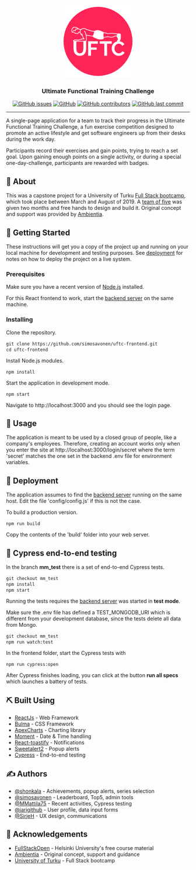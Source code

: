 <div align="center">
<a href="" rel="noopener"><img width=200px height=200px src="./src/logos/plank_over_red_circle.png" alt="UFTC project logo"></a>
</div>

<div align="center"><h3>Ultimate Functional Training Challenge</h3></div>

<div align="center">
 <a href="https://github.com/simosavonen/uftc-frontend/issues" rel="noopener">
 <img alt="GitHub issues" src="https://img.shields.io/github/issues/simosavonen/uftc-frontend"></a>
 <a href="https://github.com/simosavonen/uftc-frontend/blob/master/LICENSE" rel="noopener">
 <img alt="GitHub" src="https://img.shields.io/github/license/simosavonen/uftc-frontend"></a>
 <a href="https://github.com/simosavonen/uftc-frontend/graphs/contributors" rel="noopener"><img alt="GitHub contributors" src="https://img.shields.io/github/contributors/simosavonen/uftc-frontend"></a>
 <a href="https://github.com/simosavonen/uftc-frontend/commits/master" rel="noopener"><img alt="GitHub last commit" src="https://img.shields.io/github/last-commit/simosavonen/uftc-frontend"></a>
</div>

---

<p>
 A single-page application for a team to track their progress in the Ultimate Functional Training Challenge, a fun exercise competition designed to promote an active lifestyle and get software engineers up from their desks during the work day.
 </p>

<p>
Participants record their exercises and gain points, trying to reach a set goal. Upon gaining enough points on a single activity, or during a special one-day-challenge, participants are rewarded with badges.
</p>

## 🧐 About <a name = "about"></a>

<p>
This was a capstone project for a University of Turku <a href="https://tech.utu.fi/fi/full-stack/" rel="noopener">Full Stack bootcamp</a>, which took place between March and August of 2019. A <a href="https://github.com/simosavonen/uftc-frontend/graphs/contributors" rel="noopener">team of five</a> was given two months and free hands to design and build it. Original concept and support was provided by <a href="https://www.ambientia.fi/">Ambientia</a>.
</p>

## 🏁 Getting Started <a name = "getting_started"></a>

These instructions will get you a copy of the project up and running on your local machine for development and testing purposes. See [deployment](#deployment) for notes on how to deploy the project on a live system.

### Prerequisites

Make sure you have a recent version of <a href="https://nodejs.org/en/" rel="noopener">Node.js</a> installed.

For this React frontend to work, start the <a href="https://github.com/simosavonen/uftc-backend" rel="noopener">backend server</a> on the same machine.

### Installing

Clone the repository.

```
git clone https://github.com/simosavonen/uftc-frontend.git
cd uftc-frontend
```

Install Node.js modules.

```
npm install
```

Start the application in development mode.

```
npm start
```

Navigate to http://localhost:3000 and you should see the login page.

## 🎈 Usage <a name="usage"></a>

The application is meant to be used by a closed group of people, like a company's employees. Therefore, creating an account works only when you enter the site at http://localhost:3000/login/secret where the term 'secret' matches the one set in the backend .env file for environment variables.

## 🚀 Deployment <a name = "deployment"></a>

The application assumes to find the <a href="https://github.com/simosavonen/uftc-backend" rel="noopener">backend server</a> running on the same host. Edit the file 'config/config.js' if this is not the case.

To build a production version.

```
npm run build
```

Copy the contents of the 'build' folder into your web server.

## 🍭 Cypress end-to-end testing

In the branch **mm_test** there is a set of end-to-end Cypress tests.

```
git checkout mm_test
npm install
npm start
```

Running the tests requires the <a href="https://github.com/simosavonen/uftc-backend" rel="noopener">backend server</a> was started in **test mode**.

Make sure the .env file has defined a TEST_MONGODB_URI which is different from your development database, since the tests delete all data from Mongo.

```
git checkout mm_test
npm run watch:test
```

In the frontend folder, start the Cypress tests with

```
npm run cypress:open
```

After Cypress finishes loading, you can click at the button **run all specs** which launches a battery of tests.

## ⛏️ Built Using <a name = "built_using"></a>

- [ReactJs](https://reactjs.org/) - Web Framework
- [Bulma](https://bulma.io/) - CSS Framework
- [ApexCharts](https://apexcharts.com/) - Charting library
- [Moment](https://momentjs.com/) - Date & Time handling
- [React-toastify](https://fkhadra.github.io/react-toastify/) - Notifications
- [Sweetalert2](https://sweetalert2.github.io/) - Popup alerts
- [Cypress](https://www.cypress.io/) - End-to-end testing

## ✍️ Authors <a name = "authors"></a>

- [@shonkala](https://github.com/shonkala) - Achievements, popup alerts, series selection
- [@simosavonen](https://github.com/simosavonen) - Leaderboard, Top5, admin tools
- [@MMattila75](https://github.com/MMattila75) - Recent activities, Cypress testing
- [@jarigithub](https://github.com/jarigithub) - User profile, data input forms
- [@SirjeH](https://github.com/SirjeH) - UX design, communications

## 🎉 Acknowledgements <a name = "acknowledgement"></a>

- [FullStackOpen](https://fullstackopen.com/) - Helsinki University's free course material
- [Ambientia](https://www.ambientia.fi/) - Original concept, support and guidance
- [University of Turku](https://tech.utu.fi/fi/full-stack/) - Full Stack bootcamp
